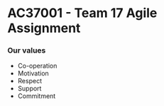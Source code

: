 # AC37001 - Team 17 Agile Assignment

### Our values
* Co-operation
* Motivation
* Respect
* Support
* Commitment